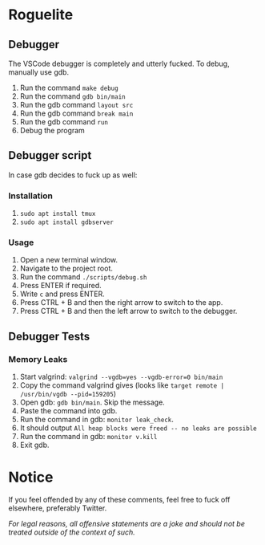 # Roguelite

## Debugger
The VSCode debugger is completely and utterly fucked. To debug, manually use gdb.

1. Run the command `make debug`
2. Run the command `gdb bin/main`
3. Run the gdb command `layout src`
4. Run the gdb command `break main`
5. Run the gdb command `run`
6. Debug the program

## Debugger script
In case gdb decides to fuck up as well:

### Installation
1. `sudo apt install tmux`
2. `sudo apt install gdbserver`

### Usage
1. Open a new terminal window.
2. Navigate to the project root.
3. Run the command `./scripts/debug.sh`
4. Press ENTER if required.
5. Write `c` and press ENTER.
6. Press CTRL + B and then the right arrow to switch to the app.
7. Press CTRL + B and then the left arrow to switch to the debugger.

## Debugger Tests

### Memory Leaks
1. Start valgrind: `valgrind --vgdb=yes --vgdb-error=0 bin/main`
2. Copy the command valgrind gives (looks like `target remote | /usr/bin/vgdb --pid=159205`)
3. Open gdb: `gdb bin/main`. Skip the message.
4. Paste the command into gdb.
5. Run the command in gdb: `monitor leak_check`.
6. It should output `All heap blocks were freed -- no leaks are possible`
7. Run the command in gdb: `monitor v.kill`
8. Exit gdb.

# Notice
If you feel offended by any of these comments, feel free to fuck off elsewhere, preferably Twitter.

*For legal reasons, all offensive statements are a joke and should not be treated outside of the context of such.*
